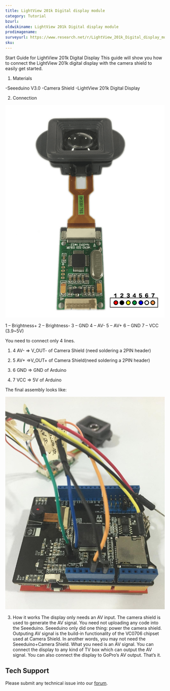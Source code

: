 ```yaml
---
title: LightView 201k Digital display module
category: Tutorial
bzurl:
oldwikiname: LightView 201k Digital display module
prodimagename:
surveyurl: https://www.research.net/r/LightView_201k_Digital_display_module
sku:
---
```


Start Guide for LightView 201k Digital Display
This guide will show you how to connect the LightView 201k digital display with the camera shield to easily get started.

1. Materials

-Seeeduino V3.0
-Camera Shield
-LightView 201k Digital Display

2. Connection

![](https://github.com/SeeedDocument/LightView_201k_Digital_display_module/raw/master/img/Lightviewdisplay.png)

1 – Brightness+
2 – Brightness-
3 – GND
4 – AV-
5 – AV+
6 – GND
7 – VCC (3.9~5V)

You need to connect only 4 lines.

1.  4 AV- =&gt; V_OUT- of Camera Shield (need soldering a 2PIN header)

2.  5 AV+ =&gt;V_OUT+ of Camera Shield(need soldering a 2PIN header)

3.  6 GND =&gt; GND of Arduino

4.  7 VCC =&gt; 5V of Arduino

The final assembly looks like:

![](https://github.com/SeeedDocument/LightView_201k_Digital_display_module/raw/master/img/图片2.jpg)

3. How it works
The display only needs an AV input. The camera shield is used to generate the AV signal. You need not uploading any code into the Seeeduino. Seeeduino only did one thing: power the camera shield. Outputing AV signal is the build-in functionality of the VC0706 chipset used at Camera Shield. In another words, you may not need the Seeeduino+Camera Shield. What you need is an AV signal. You can connect the display to any kind of TV box which can output the AV signal. You can also connect the display to GoPro’s AV output. That’s it.

## Tech Support
Please submit any technical issue into our [forum](http://forum.seeedstudio.com/). 
